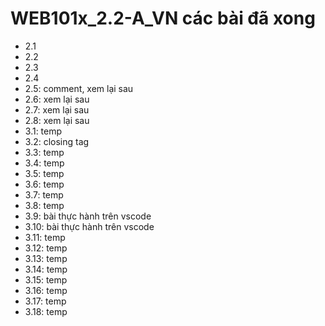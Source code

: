# WEB101x_2.2-A_VN các bài đã xong

- 2.1
- 2.2
- 2.3
- 2.4
- 2.5: comment, xem lại sau
- 2.6: xem lại sau
- 2.7: xem lại sau
- 2.8: xem lại sau
- 3.1: temp
- 3.2: closing tag
- 3.3: temp
- 3.4: temp
- 3.5: temp
- 3.6: temp
- 3.7: temp
- 3.8: temp
- 3.9: bài thực hành trên vscode
- 3.10: bài thực hành trên vscode
- 3.11: temp
- 3.12: temp
- 3.13: temp
- 3.14: temp
- 3.15: temp
- 3.16: temp
- 3.17: temp
- 3.18: temp
